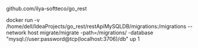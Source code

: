 github.com/ilya-softteco/go_rest


docker run -v /home/dell/IdeaProjects/go_rest/restApiMySQLDB/migrations:/migrations --network host migrate/migrate -path=/migrations/ -database "mysql://user:password@tcp(localhost:3706)/db" up 1

